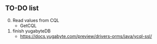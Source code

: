 ## TO-DO list

0. Read values from CQL
   - GetCQL
1. finish yugabyteDB
   - https://docs.yugabyte.com/preview/drivers-orms/java/ycql-ssl/

